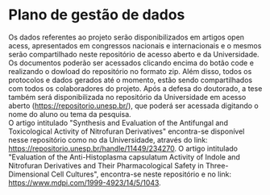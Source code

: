 # Plano de gestão de dados
Os dados referentes ao projeto serão disponibilizados em artigos open acess, apresentados em congressos nacionais e internacionais e o mesmos serão compartilhado neste repositório de acesso aberto e da Universidade. Os documentos poderão ser acessados clicando encima do botão code e realizando o dowload do repositório no formato zip. Além disso, todos os protocolos e dados gerados até o momento, estão sendo compartilhados com todos os colaboradores do projeto. Após a defesa do doutorado, a tese também será disponibilizada no repositório da Universidade em acesso aberto (https://repositorio.unesp.br/), que poderá ser acessada digitando o nome do aluno ou tema da pesquisa.  
O artigo intitulado "Synthesis and Evaluation of the Antifungal and Toxicological Activity of Nitrofuran Derivatives" encontra-se disponível nesse repositório como no da Universidade, através do link: https://repositorio.unesp.br/handle/11449/234270. O artigo intitulado "Evaluation of the Anti-Histoplasma capsulatum Activity of Indole and Nitrofuran Derivatives and Their Pharmacological Safety in Three-Dimensional Cell Cultures", encontra-se neste repositório e no link: https://www.mdpi.com/1999-4923/14/5/1043. 
